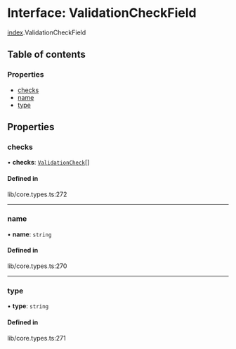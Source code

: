 # Interface: ValidationCheckField

[index](../wiki/index).ValidationCheckField

## Table of contents

### Properties

- [checks](../wiki/index.ValidationCheckField#checks)
- [name](../wiki/index.ValidationCheckField#name)
- [type](../wiki/index.ValidationCheckField#type)

## Properties

### checks

• **checks**: [`ValidationCheck`](../wiki/index.ValidationCheck)[]

#### Defined in

lib/core.types.ts:272

___

### name

• **name**: `string`

#### Defined in

lib/core.types.ts:270

___

### type

• **type**: `string`

#### Defined in

lib/core.types.ts:271
